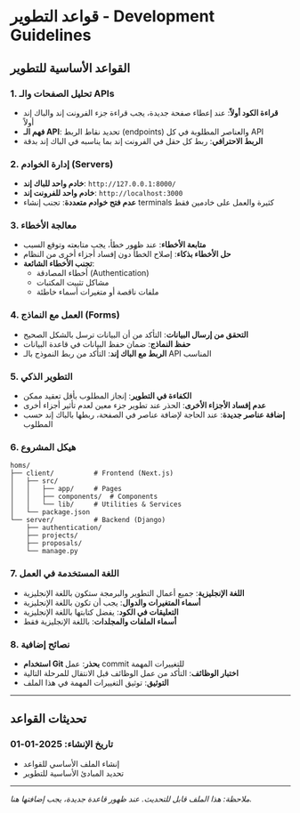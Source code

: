 # قواعد التطوير - Development Guidelines

## القواعد الأساسية للتطوير

### 1. تحليل الصفحات والـ APIs
- **قراءة الكود أولاً**: عند إعطاء صفحة جديدة، يجب قراءة جزء الفرونت إند والباك إند أولاً
- **فهم الـ API**: تحديد نقاط الربط (endpoints) والعناصر المطلوبة في كل API
- **الربط الاحترافي**: ربط كل حقل في الفرونت إند بما يناسبه في الباك إند بدقة

### 2. إدارة الخوادم (Servers)
- **خادم واحد للباك إند**: `http://127.0.0.1:8000/`
- **خادم واحد للفرونت إند**: `http://localhost:3000`
- **عدم فتح خوادم متعددة**: تجنب إنشاء terminals كثيرة والعمل على خادمين فقط

### 3. معالجة الأخطاء
- **متابعة الأخطاء**: عند ظهور خطأ، يجب متابعته وتوقع السبب
- **حل الأخطاء بذكاء**: إصلاح الخطأ دون إفساد أجزاء أخرى من النظام
- **تجنب الأخطاء الشائعة**:
  - أخطاء المصادقة (Authentication)
  - مشاكل تثبيت المكتبات
  - ملفات ناقصة أو متغيرات أسماء خاطئة

### 4. العمل مع النماذج (Forms)
- **التحقق من إرسال البيانات**: التأكد من أن البيانات ترسل بالشكل الصحيح
- **حفظ النماذج**: ضمان حفظ البيانات في قاعدة البيانات
- **الربط مع الباك إند**: التأكد من ربط النموذج بالـ API المناسب

### 5. التطوير الذكي
- **الكفاءة في التطوير**: إنجاز المطلوب بأقل تعقيد ممكن
- **عدم إفساد الأجزاء الأخرى**: الحذر عند تطوير جزء معين لعدم تأثير أجزاء أخرى
- **إضافة عناصر جديدة**: عند الحاجة لإضافة عناصر في الصفحة، ربطها بالباك إند حسب المطلوب

### 6. هيكل المشروع
```
homs/
├── client/          # Frontend (Next.js)
│   ├── src/
│   │   ├── app/     # Pages
│   │   ├── components/  # Components
│   │   └── lib/     # Utilities & Services
│   └── package.json
└── server/          # Backend (Django)
    ├── authentication/
    ├── projects/
    ├── proposals/
    └── manage.py
```

### 7. اللغة المستخدمة في العمل
- **اللغة الإنجليزية**: جميع أعمال التطوير والبرمجة ستكون باللغة الإنجليزية
- **أسماء المتغيرات والدوال**: يجب أن تكون باللغة الإنجليزية
- **التعليقات في الكود**: يفضل كتابتها باللغة الإنجليزية
- **أسماء الملفات والمجلدات**: باللغة الإنجليزية فقط

### 8. نصائح إضافية
- **استخدام Git بحذر**: عمل commit للتغييرات المهمة
- **اختبار الوظائف**: التأكد من عمل الوظائف قبل الانتقال للمرحلة التالية
- **التوثيق**: توثيق التغييرات المهمة في هذا الملف

---

## تحديثات القواعد

### تاريخ الإنشاء: 2025-01-01
- إنشاء الملف الأساسي للقواعد
- تحديد المبادئ الأساسية للتطوير

---

*ملاحظة: هذا الملف قابل للتحديث. عند ظهور قاعدة جديدة، يجب إضافتها هنا.*